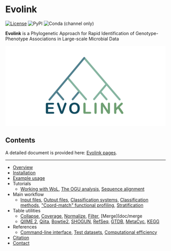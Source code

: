 # Evolink

[![License](https://img.shields.io/badge/License-BSD%203--Clause-blue.svg)](https://opensource.org/licenses/BSD-3-Clause)
![PyPI](https://img.shields.io/pypi/v/woltka)
![Conda (channel only)](https://img.shields.io/conda/vn/bioconda/woltka)

**Evolink** is a Phylogenetic Approach for Rapid Identification of Genotype-Phenotype Associations in Large-scale Microbial Data

![Evolink](img/Logo.jpg)


## Contents

A detailed document is provided here: [Evolink pages](https://nlm-irp-jianglab.github.io/Evolink).

---

- [Overview](#overview)
- [Installation](doc/install.md)
- [Example usage](#example-usage)
- Tutorials
  - [Working with WoL](doc/wol.md), [The OGU analysis](doc/ogu.md), [Sequence alignment](doc/align.md)
- Main workflow
  - [Input files](doc/input.md), [Output files](doc/output.md), [Classification systems](doc/hierarchy.md), [Classification methods](doc/classify.md), ["Coord-match" functional profiling](doc/ordinal.md), [Stratification](doc/stratify.md)
- Table utilities
  - [Collapse](doc/collapse.md), [Coverage](doc/coverage.md), [Normalize](doc/normalize.md), [Filter](doc/filter.md), [Merge](doc/merge
  - [QIIME 2](woltka/q2), [Qiita](doc/qiita.md), [Bowtie2](doc/align.md#alignment-with-bowtie2), [SHOGUN](doc/align.md#the-shogun-protocol), [RefSeq](doc/refseq.md), [GTDB](doc/gtdb.md), [MetaCyc](doc/metacyc.md), [KEGG](doc/kegg.md)
- References
  - [Command-line interface](doc/cli.md), [Test datasets](test), [Computational efficiency](doc/perform.md)
- [Citation](#citation)
- [Contact](#contact)